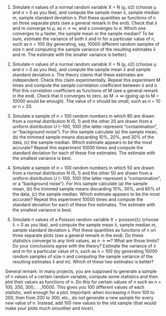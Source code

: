 1. Simulate n values of a normal random variable X = N (μ, σ2) (choose μ and σ > 0 as you like), and compute the sample mean  ̄x, sample median m, sample standard deviation s. Plot these quantities as functions of n on three separate plots (see a general remark in the end). Check that  ̄x and m converge to μ, as n → ∞, and s converges to σ. Which one converges to μ faster, the sample mean or the sample median? To be sure, estimate the variance of both  ̄x and m for a particular value of n, such as n = 100 (by generating, say, 10000 different random samples of size n and computing the sample variance of the resulting estimates  ̄x and m. The estimate with
the smaller variance is better).

6. Simulate n values of a normal random variable X = N (μ, σ2) (choose μ and σ > 0 as you like), and compute the sample mean  ̄x and sample standard deviation s. The theory claims that these estimates are independent. Check this claim experimentally. Repeat this experiment M times and compute the sample correlation coefficient between  ̄x and σ. Plot this correlation coefficient as functions of M (see a general remark in the end). Check that it converges to zero, as M → ∞ (going up to M = 10000 would be enough). The value of n should be small, such as n = 10 or n = 20.

7. Simulate a sample of n = 100 random numbers in which 80 are drawn from a normal distribution N (5, 1) and the other 20 are drawn from a uniform distribution U (−100, 100) (the latter represent “contamination”, or “background noise”). For this sample calculate (a) the sample mean, (b) the trimmed sample means discarding 10%, 20%, and 30% of the data, (c) the sample median. Which estimate appears to be the most accurate? Repeat this experiment 10000 times and compute the standard deviation for each of these five estimates. The estimate with the smallest variance is best.

8. Simulate a sample of n = 100 random numbers in which 50 are drawn from a normal distribution N (5, 1) and the other 50 are drawn from a uniform distribution U (−100, 100) (the latter represent a “contamination”, or a “background noise”). For this sample calculate (a) the sample mean, (b) the trimmed sample means discarding 10%, 30%, and 60% of the data, (c) the sample median. Which estimate appears to be the most accurate? Repeat this experiment 10000 times and compute the standard deviation for each of these five estimates. The estimate with the smallest variance is best.

16. Simulate n values of a Poisson random variable X = poisson(λ) (choose λ > 0 as you like), and compute the sample mean  ̄x, sample median m, sample standard deviation s. Plot these quantities as functions of n on three separate plots (see a general remark in the end). Do these statistics converge to any limit values, as n → ∞? What are those limits? Do your conclusions agree with the theory? Estimate the variance of  ̄x and m for a particular value of n, such as n = 100 (by generating 10000 random samples of size n and computing the sample variance of the resulting estimates  ̄x and m). Which of these two estimates is better?

General remark: In many projects, you are supposed to generate a sample of n values of a certain random variable, compute some statistics and then plot their values as functions of n. Do this for certain values of n such as n = 100, 200, 300,. . .,10000. This gives you 100 different values of each statistic, well enough for a plot. Important: when increasing n from 100 to 200, then from 200 to 300, etc., do not generate a new sample for every new value of n. Instead, add 100 new values to the old sample (that would make your plots much smoother and nicer).

